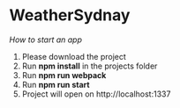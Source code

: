 # WeatherSydnay
*How to start an app*

1. Please download the project
2. Run **npm install** in the projects folder
3. Run **npm run webpack**
4. Run **npm run start**
5. Project will open on http://localhost:1337
